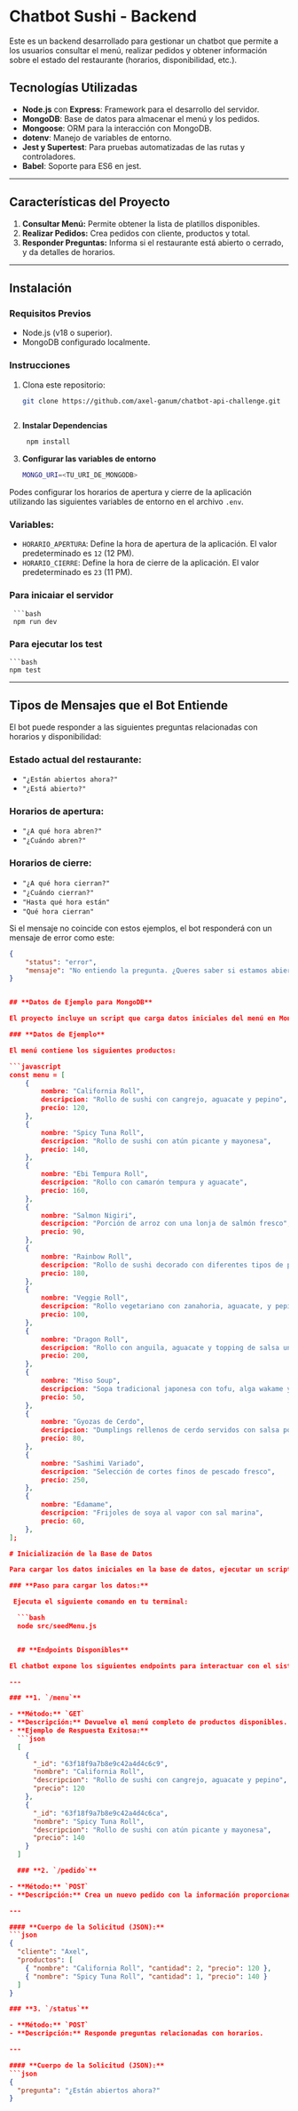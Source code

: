 # Chatbot Sushi - Backend

Este es un backend desarrollado para gestionar un chatbot que permite a los usuarios consultar el menú, realizar pedidos y obtener información sobre el estado del restaurante (horarios, disponibilidad, etc.).

## **Tecnologías Utilizadas**
- **Node.js** con **Express**: Framework para el desarrollo del servidor.
- **MongoDB**: Base de datos para almacenar el menú y los pedidos.
- **Mongoose**: ORM para la interacción con MongoDB.
- **dotenv**: Manejo de variables de entorno.
- **Jest y Supertest**: Para pruebas automatizadas de las rutas y controladores.
- **Babel**: Soporte para ES6 en jest.

---

## **Características del Proyecto**
1. **Consultar Menú:** Permite obtener la lista de platillos disponibles.
2. **Realizar Pedidos:** Crea pedidos con cliente, productos y total.
3. **Responder Preguntas:** Informa si el restaurante está abierto o cerrado, y da detalles de horarios.

---

## **Instalación**

### **Requisitos Previos**
- Node.js (v18 o superior).
- MongoDB configurado localmente.

### **Instrucciones**
1. Clona este repositorio:
   ```bash
   git clone https://github.com/axel-ganum/chatbot-api-challenge.git
   


2. **Instalar Dependencias**
   ```bash
    npm install

3. **Configurar las variables de entorno**
   ```bash
   MONGO_URI=<TU_URI_DE_MONGODB>
   

Podes configurar los horarios de apertura y cierre de la aplicación utilizando las siguientes variables de entorno en el archivo `.env`.

### Variables:

- `HORARIO_APERTURA`: Define la hora de apertura de la aplicación. El valor predeterminado es `12` (12 PM).
- `HORARIO_CIERRE`: Define la hora de cierre de la aplicación. El valor predeterminado es `23` (11 PM).




### **Para inicaiar el servidor**
     
     ```bash
     npm run dev


### **Para ejecutar los test**
    
    ```bash
    npm test

---

## **Tipos de Mensajes que el Bot Entiende**

El bot puede responder a las siguientes preguntas relacionadas con horarios y disponibilidad:

### **Estado actual del restaurante:**
- `"¿Están abiertos ahora?"`
- `"¿Está abierto?"`

### **Horarios de apertura:**
- `"¿A qué hora abren?"`
- `"¿Cuándo abren?"`


### **Horarios de cierre:**
- `"¿A qué hora cierran?"`
- `"¿Cuándo cierran?"`
- `"Hasta qué hora están"`
- `"Qué hora cierran"`


Si el mensaje no coincide con estos ejemplos, el bot responderá con un mensaje de error como este:
```json
{
    "status": "error",
    "mensaje": "No entiendo la pregunta. ¿Queres saber si estamos abiertos?"
}


## **Datos de Ejemplo para MongoDB**

El proyecto incluye un script que carga datos iniciales del menú en MongoDB. Estos datos representan los productos disponibles en el chatbot.

### **Datos de Ejemplo**

El menú contiene los siguientes productos:

```javascript
const menu = [
    {
        nombre: "California Roll",
        descripcion: "Rollo de sushi con cangrejo, aguacate y pepino",
        precio: 120,
    },
    {
        nombre: "Spicy Tuna Roll",
        descripcion: "Rollo de sushi con atún picante y mayonesa",
        precio: 140,
    },
    {
        nombre: "Ebi Tempura Roll",
        descripcion: "Rollo con camarón tempura y aguacate",
        precio: 160,
    },
    {
        nombre: "Salmon Nigiri",
        descripcion: "Porción de arroz con una lonja de salmón fresco",
        precio: 90,
    },
    {
        nombre: "Rainbow Roll",
        descripcion: "Rollo de sushi decorado con diferentes tipos de pescado y aguacate",
        precio: 180,
    },
    {
        nombre: "Veggie Roll",
        descripcion: "Rollo vegetariano con zanahoria, aguacate, y pepino",
        precio: 100,
    },
    {
        nombre: "Dragon Roll",
        descripcion: "Rollo con anguila, aguacate y topping de salsa unagi",
        precio: 200,
    },
    {
        nombre: "Miso Soup",
        descripcion: "Sopa tradicional japonesa con tofu, alga wakame y cebolleta",
        precio: 50,
    },
    {
        nombre: "Gyozas de Cerdo",
        descripcion: "Dumplings rellenos de cerdo servidos con salsa ponzu",
        precio: 80,
    },
    {
        nombre: "Sashimi Variado",
        descripcion: "Selección de cortes finos de pescado fresco",
        precio: 250,
    },
    {
        nombre: "Edamame",
        descripcion: "Frijoles de soya al vapor con sal marina",
        precio: 60,
    },
];

# Inicialización de la Base de Datos

Para cargar los datos iniciales en la base de datos, ejecutar un script de seed. Este script inserta los datos necesarios, par el menú

### **Paso para cargar los datos:**

 Ejecuta el siguiente comando en tu terminal:

  ```bash
  node src/seedMenu.js


  ## **Endpoints Disponibles**

El chatbot expone los siguientes endpoints para interactuar con el sistema:

---

### **1. `/menu`**

- **Método:** `GET`
- **Descripción:** Devuelve el menú completo de productos disponibles.
- **Ejemplo de Respuesta Exitosa:**
  ```json
  [
    {
      "_id": "63f18f9a7b8e9c42a4d4c6c9",
      "nombre": "California Roll",
      "descripcion": "Rollo de sushi con cangrejo, aguacate y pepino",
      "precio": 120
    },
    {
      "_id": "63f18f9a7b8e9c42a4d4c6ca",
      "nombre": "Spicy Tuna Roll",
      "descripcion": "Rollo de sushi con atún picante y mayonesa",
      "precio": 140
    }
  ]

  ### **2. `/pedido`**

- **Método:** `POST`
- **Descripción:** Crea un nuevo pedido con la información proporcionada.

---

#### **Cuerpo de la Solicitud (JSON):**
```json
{
  "cliente": "Axel",
  "productos": [
    { "nombre": "California Roll", "cantidad": 2, "precio": 120 },
    { "nombre": "Spicy Tuna Roll", "cantidad": 1, "precio": 140 }
  ]
}

### **3. `/status`**

- **Método:** `POST`
- **Descripción:** Responde preguntas relacionadas con horarios.

---

#### **Cuerpo de la Solicitud (JSON):**
```json
{
  "pregunta": "¿Están abiertos ahora?"
}


